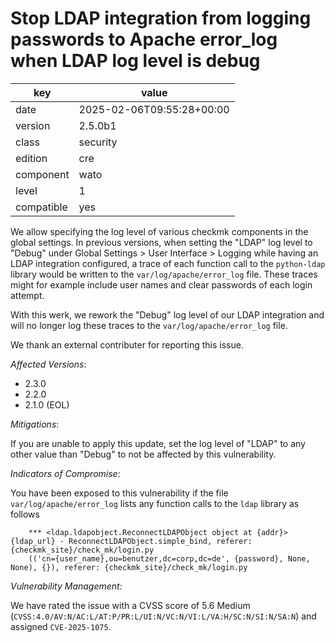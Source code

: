 [//]: # (werk v2)
# Stop LDAP integration from logging passwords to Apache error_log when LDAP log level is debug

key        | value
---------- | ---
date       | 2025-02-06T09:55:28+00:00
version    | 2.5.0b1
class      | security
edition    | cre
component  | wato
level      | 1
compatible | yes

We allow specifying the log level of various checkmk components in the
global settings. In previous versions, when setting the "LDAP" log level
to "Debug" under Global Settings > User Interface > Logging while having
an LDAP integration configured, a trace of each function call to the
`python-ldap` library would be written to the `var/log/apache/error_log`
file. These traces might for example include user names and clear
passwords of each login attempt.

With this werk, we rework the "Debug" log level of our LDAP integration
and will no longer log these traces to the `var/log/apache/error_log`
file.

We thank an external contributer for reporting this issue.

*Affected Versions*:

* 2.3.0
* 2.2.0
* 2.1.0 (EOL)

*Mitigations*:

If you are unable to apply this update, set the log level of "LDAP" to
any other value than "Debug" to not be affected by this vulnerability.

*Indicators of Compromise*:

You have been exposed to this vulnerability if the file
`var/log/apache/error_log` lists any function calls to the `ldap`
library as follows

```
    *** <ldap.ldapobject.ReconnectLDAPObject object at {addr}> {ldap_url} - ReconnectLDAPObject.simple_bind, referer: {checkmk_site}/check_mk/login.py
    (('cn={user_name},ou=benutzer,dc=corp,dc=de', {password}, None, None), {}), referer: {checkmk_site}/check_mk/login.py
```

*Vulnerability Management:*

We have rated the issue with a CVSS score of 5.6 Medium
(`CVSS:4.0/AV:N/AC:L/AT:P/PR:L/UI:N/VC:N/VI:L/VA:H/SC:N/SI:N/SA:N`) and
assigned `CVE-2025-1075`.